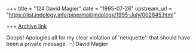 +++
title = "124 David Magier"
date = "1995-07-26"
upstream_url = "https://list.indology.info/pipermail/indology/1995-July/002845.html"

+++
[Archive link](https://list.indology.info/pipermail/indology/1995-July/002845.html)

Ooops! Apologies all for my clear violation of 'netiquette': that
should have been a private message.  :-|
David Magier





